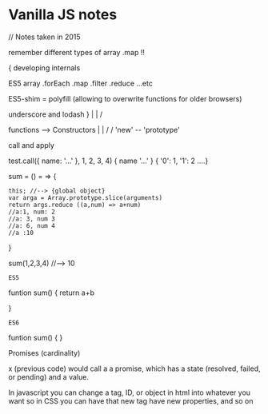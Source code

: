 # Vanilla JS notes

// Notes taken in 2015

remember different types of array
.map   !!


{
developing internals

ES5
	array
.forEach
.map
.filter
.reduce
...etc


ES5-shim = polyfill
(allowing to overwrite functions for older browsers)

underscore and lodash
}
 |
 |
\/

functions --> Constructors
				|		|
			       \/	       \/
			     'new' -- 'prototype'
			
call and apply

test.call({ name: '...' }, 1, 2, 3, 4)
{ name '...' } { '0': 1, '1': 2 ....} 


sum = () = => {

	this; //--> {global object}
	var arga = Array.prototype.slice(arguments)
	return args.reduce ((a,num) => a+num)
	//a:1, num: 2
	//a: 3, num 3 
	//a: 6, num 4
	//a :10
}

sum(1,2,3,4) //--> 10


	ES5
funtion sum() {
	return a+b

}

	ES6
funtion sum() { }



Promises (cardinality)

x (previous code) would call a a promise, which has a state (resolved, failed, or pending) and a value.
 

In javascript you can change a tag, ID, or object in html into whatever you want
so in CSS you can have that new tag have new properties, and so on






